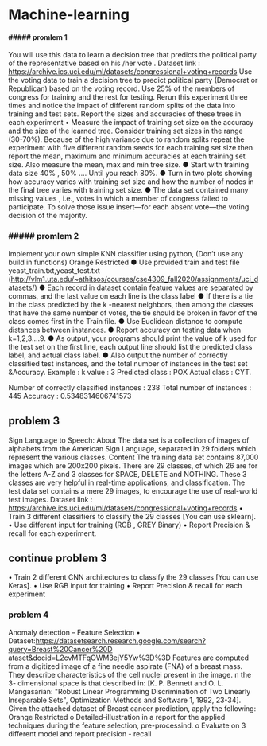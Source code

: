# Machine-learning

#### ##### promlem 1
You will use this data to learn a decision tree that predicts the political party of the representative 
based on his /her vote .
Dataset link : https://archive.ics.uci.edu/ml/datasets/congressional+voting+records
Use the voting data to train a decision tree to predict political party (Democrat or Republican) 
based on the voting record. Use 25% of the members of congress for training and the rest for 
testing. Rerun this experiment three times and notice the impact of different random splits of the 
data into training and test sets. 
Report the sizes and accuracies of these trees in each experiment
• Measure the impact of training set size on the accuracy and the size of the learned
tree. Consider training set sizes in the range (30-70%). 
Because of the high variance due to random splits repeat the experiment with five different 
random seeds for each training set size then report the mean, maximum and minimum accuracies 
at each training set size. 
Also measure the mean, max and min tree size.
● Start with training data size 40% , 50% .... Until you reach 80%.
● Turn in two plots showing how accuracy varies with training set size and how the number of 
nodes in the final tree varies with training set size.
● The data set contained many missing values , i.e., votes in which a member of congress failed 
to participate. To solve those issue insert—for each absent vote—the voting decision of the 
majority.

### ##### promlem 2
Implement your own simple KNN classifier using python, (Don’t use any build in
functions)
Orange Restricted
● Use provided train and test file yeast_train.txt,yeast_test.txt
(http://vlm1.uta.edu/~athitsos/courses/cse4309_fall2020/assignments/uci_datasets/)
● Each record in dataset contain feature values are separated by commas, and the last value on 
each line is the class label
● If there is a tie in the class predicted by the k -nearest neighbors, then
among the classes that have the same number of votes, the tie should be broken in favor of the 
class comes first in the Train file.
● Use Euclidean distance to compute distances between instances.
● Report accuracy on testing data when k=1,2,3....9.
● As output, your programs should print the value of k used for the test
set on the first line, each output line should list the predicted class
label, and actual class label.
● Also output the number of correctly classified test instances, and the
total number of instances in the test set &Accuracy.
Example :
k value : 3
Predicted class : POX Actual class : CYT.

Number of correctly classified instances : 238 Total number of instances : 445
Accuracy : 0.5348314606741573



## problem 3

Sign Language to Speech:
About
The data set is a collection of images of alphabets from the American Sign Language, separated 
in 29 folders which represent the various classes.
Content
The training data set contains 87,000 images which are 200x200 pixels. There are 29 classes, of 
which 26 are for the letters A-Z and 3 classes for SPACE, DELETE and NOTHING.
These 3 classes are very helpful in real-time applications, and classification.
The test data set contains a mere 29 images, to encourage the use of real-world test images.
Dataset link : https://archive.ics.uci.edu/ml/datasets/congressional+voting+records
• Train 3 different classifiers to classify the 29 classes [You can use sklearn].
• Use different input for training (RGB , GREY Binary)
• Report Precision & recall for each experiment.
## continue problem 3
• Train 2 different CNN architectures to classify the 29 classes [You can use Keras].
• Use RGB input for training 
• Report Precision & recall for each experiment

### problem 4
Anomaly detection – Feature Selection
• Dataset:https://datasetsearch.research.google.com/search?query=Breast%20Cancer%20D
ataset&docid=L2cvMTFqOWM3ejY5Yw%3D%3D
Features are computed from a digitized image of a fine needle aspirate (FNA) of a breast 
mass. They describe characteristics of the cell nuclei present in the image. n the 3-
dimensional space is that described in: [K. P. Bennett and O. L. Mangasarian: "Robust Linear 
Programming Discrimination of Two Linearly Inseparable Sets", Optimization Methods and 
Software 1, 1992, 23-34].
Given the attached dataset of Breast cancer prediction, apply the following:
Orange Restricted
o Detailed-illustration in a report for the applied techniques during the feature 
selection,
pre-processind.
o Evaluate on 3 different model and report precision - recall
